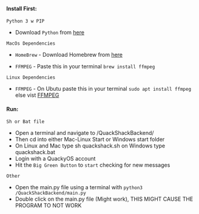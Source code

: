 #### Install First:
`Python 3 w PIP`
- Download `Python` from [here](https://www.python.org/downloads/)

`MacOs Dependencies`
- `HomeBrew` - Download Homebrew from [here](https://brew.sh)

- `FFMPEG` - Paste this in your terminal `brew install ffmpeg`
 
`Linux Dependencies`

- `FFMPEG` - On Ubutu paste this in your terminal `sudo apt install ffmpeg` else vist [FFMPEG](https://www.ffmpeg.org/download.html)

#### Run:
`Sh or Bat file`

- Open a terminal and navigate to /QuackShackBackend/
- Then cd into either Mac-Linux Start or Windows start folder
- On Linux and Mac type sh quackshack.sh on Windows type quackshack.bat
- Login with a QuackyOS account
- Hit the `Big Green Button` to `start` checking for new messages

`Other`
- Open the main.py file using a terminal with `python3 /QuackShackBackend/main.py`
- Double click on the main.py file (Might work), THIS MIGHT CAUSE THE PROGRAM TO NOT WORK